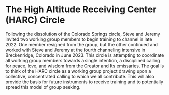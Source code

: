 # The High Altitude Receiving Center (HARC) Circle

Following the dissolution of the Colorado Springs circle, Steve and Jeremy invited two working group members to begin training to channel in late 2022. One member resigned from the group, but the other continued and worked with Steve and Jeremy at the fourth channeling intensive in Breckenridge, Colorado in June 2023. This circle is attempting to coordinate all working group members towards a single intention, a disciplined calling for peace, love, and wisdom from the Creator and Its emissaries. The goal is to think of the HARC circle as a working group project drawing upon a collective, concentrated calling to which we all contribute. This will also provide the basis for future instruments to receive training and to potentially spread this model of group seeking.